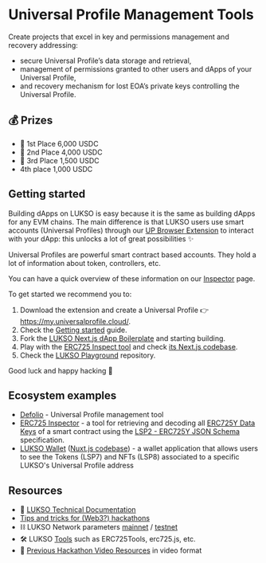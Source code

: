 # Universal Profile Management Tools

Create projects that excel in key and permissions management and recovery addressing:

- secure Universal Profile’s data storage and retrieval,
- management of permissions granted to other users and dApps of your Universal Profile,
- and recovery mechanism for lost EOA’s private keys controlling the Universal Profile.

## 💰 Prizes

- 🥇 1st Place 6,000 USDC
- 🥈 2nd Place 4,000 USDC
- 🥉 3rd Place 1,500 USDC
- 4th place 1,000 USDC

## Getting started

Building dApps on LUKSO is easy because it is the same as building dApps for any EVM chains. The main difference is that LUKSO users use smart accounts (Universal Profiles) through our [UP Browser Extension](https://chrome.google.com/webstore/detail/universal-profiles/abpickdkkbnbcoepogfhkhennhfhehfn) to interact with your dApp: this unlocks a lot of great possibilities ✨

Universal Profiles are powerful smart contract based accounts. They hold a lot of information about token, controllers, etc.

You can have a quick overview of these information on our [Inspector](https://erc725-inspect.lukso.tech/inspector?address=0x0F4180da178ed1C71398a57ca8Cb177F69591f1f&network=mainnet) page.

To get started we recommend you to:

1. Download the extension and create a Universal Profile 👉 <https://my.universalprofile.cloud/>.
2. Check the [Getting started](https://docs.lukso.tech/learn/dapp-developer/getting-started) guide.
3. Fork the [LUKSO Next.js dApp Boilerplate](https://github.com/lukso-network/tools-dapp-boilerplate) and starting building.
4. Play with the [ERC725 Inspect tool](https://erc725-inspect.lukso.tech/) and check [its Next.js codebase](https://github.com/lukso-network/tools-erc725-inspect).
5. Check the [LUKSO Playground](https://github.com/lukso-network/lukso-playground) repository.

Good luck and happy hacking 🧙

## Ecosystem examples

- [Defolio](https://app.buidlbox.io/projects/defolio) - Universal Profile management tool
- [ERC725 Inspector](https://erc725-inspect.lukso.tech/inspector) - a tool for retrieving and decoding all [ERC725Y Data Keys](https://docs.lukso.tech/standards/universal-profile/lsp3-profile-metadata/#erc725y-data-keys) of a smart contract using the [LSP2 - ERC725Y JSON Schema](https://docs.lukso.tech/standards/generic-standards/lsp2-json-schema/) specification.
- [LUKSO Wallet](https://wallet.universalprofile.cloud/) ([Nuxt.js codebase](https://github.com/lukso-network/wallet.universalprofile.cloud)) - a wallet application that allows users to see the Tokens (LSP7) and NFTs (LSP8) associated to a specific LUKSO's Universal Profile address

## Resources

- 📂 [LUKSO Technical Documentation](https://docs.lukso.tech/)
- [Tips and tricks for (Web3?) hackathons](https://hugomasclet.com/tips-tricks-web3-hackathons)
- ⛓️ LUKSO Network parameters [mainnet](https://docs.lukso.tech/networks/testnet/parameters) / [testnet](https://docs.lukso.tech/networks/testnet/parameters)
- 🛠️ LUKSO [Tools](https://docs.lukso.tech/tools/getting-started) such as ERC725Tools, erc725.js, etc.
- 🎥 [Previous Hackathon Video Resources](https://www.youtube.com/playlist?list=PLNzyUdu4v7bkwBuDV0gSJrrniPsx5bxK_) in video format
